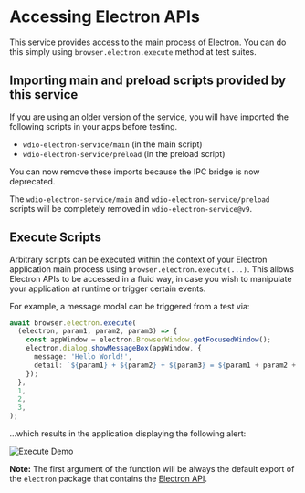 # Accessing Electron APIs

This service provides access to the main process of Electron.
You can do this simply using `browser.electron.execute` method at test suites.

## Importing main and preload scripts provided by this service

If you are using an older version of the service, you will have imported the following scripts in your apps before testing.

- `wdio-electron-service/main` (in the main script)
- `wdio-electron-service/preload` (in the preload script)

You can now remove these imports because the IPC bridge is now deprecated.

The `wdio-electron-service/main` and `wdio-electron-service/preload` scripts will be completely removed in `wdio-electron-service@v9`.

## Execute Scripts

Arbitrary scripts can be executed within the context of your Electron application main process using `browser.electron.execute(...)`. This allows Electron APIs to be accessed in a fluid way, in case you wish to manipulate your application at runtime or trigger certain events.

For example, a message modal can be triggered from a test via:

```ts
await browser.electron.execute(
  (electron, param1, param2, param3) => {
    const appWindow = electron.BrowserWindow.getFocusedWindow();
    electron.dialog.showMessageBox(appWindow, {
      message: 'Hello World!',
      detail: `${param1} + ${param2} + ${param3} = ${param1 + param2 + param3}`,
    });
  },
  1,
  2,
  3,
);
```

...which results in the application displaying the following alert:

![Execute Demo](../../.github/assets/execute-demo.png 'Execute Demo')

**Note:** The first argument of the function will be always the default export of the `electron` package that contains the [Electron API](https://www.electronjs.org/docs/latest/api/app).
